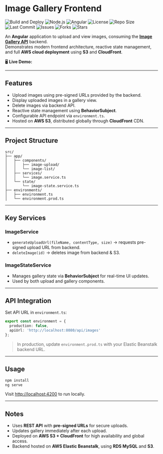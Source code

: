 # Image Gallery Frontend

![Build and Deploy](https://github.com/AlexandruAlexa1/image-gallery-frontend/actions/workflows/build-deploy.yml/badge.svg?branch=main)
![Node.js](https://img.shields.io/badge/node-20.2.0-green)
![Angular](https://img.shields.io/badge/angular-17.0.0-red)
![License](https://img.shields.io/github/license/AlexandruAlexa1/image-gallery-frontend)
![Repo Size](https://img.shields.io/github/repo-size/AlexandruAlexa1/image-gallery-frontend)
![Last Commit](https://img.shields.io/github/last-commit/AlexandruAlexa1/image-gallery-frontend)
![Issues](https://img.shields.io/github/issues/AlexandruAlexa1/image-gallery-frontend)
![Forks](https://img.shields.io/github/forks/AlexandruAlexa1/image-gallery-frontend)
![Stars](https://img.shields.io/github/stars/AlexandruAlexa1/image-gallery-frontend)


An **Angular** application to upload and view images, consuming the **[Image Gallery API](https://github.com/AlexandruAlexa1/image-gallery)** backend.  
Demonstrates modern frontend architecture, reactive state management, and full **AWS cloud deployment** using **S3** and **CloudFront**.

🖥 **Live Demo:** []()  

---

## Features

- Upload images using pre-signed URLs provided by the backend.  
- Display uploaded images in a gallery view.  
- Delete images via backend API.  
- Reactive state management using **BehaviorSubject**.  
- Configurable API endpoint via `environment.ts`.  
- Hosted on **AWS S3**, distributed globally through **CloudFront** CDN.

---

## Project Structure

```
src/
├── app/
│   ├── components/
│   │   ├── image-upload/
│   │   └── image-list/
│   ├── services/
│   │   └── image.service.ts
│   └── state/
│       └── image-state.service.ts
├── environments/
│   ├── environment.ts
│   └── environment.prod.ts
```

---

## Key Services

### ImageService
- `generateUploadUrl(fileName, contentType, size)` → requests pre-signed upload URL from backend.  
- `deleteImage(id)` → deletes image from backend & S3.

### ImageStateService
- Manages gallery state via **BehaviorSubject** for real-time UI updates.  
- Used by both upload and gallery components.

---

## API Integration

Set API URL in `environment.ts`:

```ts
export const environment = {
  production: false,
  apiUrl: 'http://localhost:8080/api/images'
};
```

> In production, update `environment.prod.ts` with your Elastic Beanstalk backend URL.

---

## Usage

```bash
npm install
ng serve
```

Visit [http://localhost:4200](http://localhost:4200) to run locally.

---

## Notes

- Uses **REST API** with **pre-signed URLs** for secure uploads.  
- Updates gallery immediately after each upload.  
- Deployed on **AWS S3 + CloudFront** for high availability and global access.  
- Backend hosted on **AWS Elastic Beanstalk**, using **RDS MySQL** and **S3**.

